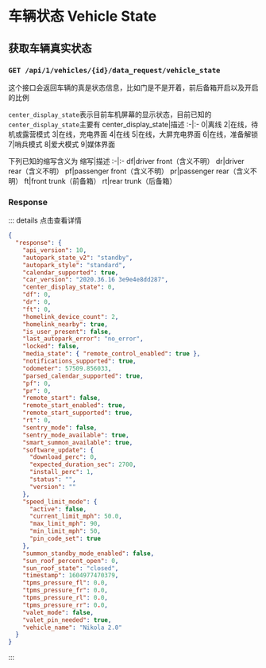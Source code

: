 # 车辆状态 Vehicle State
## 获取车辆真实状态
### `GET /api/1/vehicles/{id}/data_request/vehicle_state`
这个接口会返回车辆的真是状态信息，比如门是不是开着，前后备箱开启以及开启的比例

`center_display_state`表示目前车机屏幕的显示状态，目前已知的`center_display_state`主要有
center_display_state|描述
:-|:-
0|离线
2|在线，待机或露营模式
3|在线，充电界面
4|在线
5|在线，大屏充电界面
6|在线，准备解锁
7|哨兵模式
8|爱犬模式
9|媒体界面

下列已知的缩写含义为
缩写|描述
:-|:-
df|driver front（含义不明）
dr|driver rear（含义不明）
pf|passenger front（含义不明）
pr|passenger rear（含义不明）
ft|front trunk（前备箱）
rt|rear trunk（后备箱）

### Response
::: details 点击查看详情
```json
{
  "response": {
    "api_version": 10,
    "autopark_state_v2": "standby",
    "autopark_style": "standard",
    "calendar_supported": true,
    "car_version": "2020.36.16 3e9e4e8dd287",
    "center_display_state": 0,
    "df": 0,
    "dr": 0,
    "ft": 0,
    "homelink_device_count": 2,
    "homelink_nearby": true,
    "is_user_present": false,
    "last_autopark_error": "no_error",
    "locked": false,
    "media_state": { "remote_control_enabled": true },
    "notifications_supported": true,
    "odometer": 57509.856033,
    "parsed_calendar_supported": true,
    "pf": 0,
    "pr": 0,
    "remote_start": false,
    "remote_start_enabled": true,
    "remote_start_supported": true,
    "rt": 0,
    "sentry_mode": false,
    "sentry_mode_available": true,
    "smart_summon_available": true,
    "software_update": {
      "download_perc": 0,
      "expected_duration_sec": 2700,
      "install_perc": 1,
      "status": "",
      "version": ""
    },
    "speed_limit_mode": {
      "active": false,
      "current_limit_mph": 50.0,
      "max_limit_mph": 90,
      "min_limit_mph": 50,
      "pin_code_set": true
    },
    "summon_standby_mode_enabled": false,
    "sun_roof_percent_open": 0,
    "sun_roof_state": "closed",
    "timestamp": 1604977470379,
    "tpms_pressure_fl": 0.0,
    "tpms_pressure_fr": 0.0,
    "tpms_pressure_rl": 0.0,
    "tpms_pressure_rr": 0.0,
    "valet_mode": false,
    "valet_pin_needed": true,
    "vehicle_name": "Nikola 2.0"
  }
}
```
:::